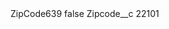 <?xml version="1.0" encoding="UTF-8"?>
<CustomMetadata xmlns="http://soap.sforce.com/2006/04/metadata" xmlns:xsi="http://www.w3.org/2001/XMLSchema-instance" xmlns:xsd="http://www.w3.org/2001/XMLSchema">
    <label>ZipCode639</label>
    <protected>false</protected>
    <values>
        <field>Zipcode__c</field>
        <value xsi:type="xsd:string">22101</value>
    </values>
</CustomMetadata>

